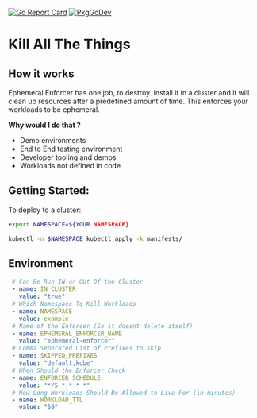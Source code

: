 [![Go Report Card](https://goreportcard.com/badge/github.com/Spazzy757/ephemeral-enforcer)](https://goreportcard.com/report/github.com/Spazzy757/ephemeral-enforcer)
[![PkgGoDev](https://pkg.go.dev/badge/Spazzy757/ephemeral-enforcer)](https://pkg.go.dev/Spazzy757/ephemeral-enforcer)
# Kill All The Things

## How it works

Ephemeral Enforcer has one job, to destroy. Install it in a cluster and it will clean up resources after a predefined amount of time. This enforces your workloads to be ephemeral.

**Why would I do that ?**

* Demo environments 
* End to End testing environment
* Developer tooling and demos
* Workloads not defined in code

## Getting Started:

To deploy to a cluster:

```bash
export NAMESPACE=${YOUR NAMESPACE}

kubectl -n $NAMESPACE kubectl apply -k manifests/
```
## Environment
```yaml
 # Can Be Run IN or OUt Of the Cluster
 - name: IN_CLUSTER
   value: "true"
 # Which Namespace To Kill Workloads
 - name: NAMESPACE
   value: example
 # Name of the Enforcer (So it doesnt delete itself)
 - name: EPHEMERAL_ENFORCER_NAME
   value: "ephemeral-enforcer"
 # Comma Seperated List of Prefixes to skip
 - name: SKIPPED_PREFIXES
   value: "default,kube"
 # When Should the Enforcer Check
 - name: ENFORCER_SCHEDULE
   value: "*/5 * * * *"
 # How Long Workloads Should Be Allowed to Live For (in minutes)
 - name: WORKLOAD_TTL
   value: "60"
```
